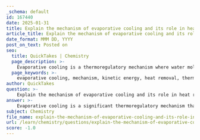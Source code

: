 ```yaml
---
_schema: default
id: 167440
date: 2025-01-31
title: Explain the mechanism of evaporative cooling and its role in heat removal.
article_title: Explain the mechanism of evaporative cooling and its role in heat removal.
date_format: MMM DD, YYYY
post_on_text: Posted on
seo:
  title: QuickTakes | Chemistry
  page_description: >-
    Evaporative cooling is a thermoregulatory mechanism where water molecules with higher kinetic energy escape into the air, leading to a cooling effect and crucial heat removal for organisms, influencing both physiological functions and ecological climates.
  page_keywords: >-
    evaporative cooling, mechanism, kinetic energy, heat removal, thermoregulation, evaporation, sweating, physiological importance, ecological implications, climate regulation
author: QuickTakes
question: >-
    Explain the mechanism of evaporative cooling and its role in heat removal.
answer: >-
    Evaporative cooling is a significant thermoregulatory mechanism that occurs when water molecules with higher kinetic energy escape into the air as vapor. This process results in a cooling effect on the surface from which the water evaporates, as the remaining water molecules have lower kinetic energy. Here’s a detailed explanation of the mechanism and its role in heat removal:\n\n### Mechanism of Evaporative Cooling\n\n1. **Kinetic Energy and Evaporation**: In a body of water, molecules are in constant motion, and their kinetic energy varies. Some molecules possess enough energy to overcome intermolecular forces and escape into the air as vapor. When these high-energy molecules leave the liquid, they take their energy with them.\n\n2. **Cooling Effect**: As the more energetic molecules evaporate, the average kinetic energy of the remaining water molecules decreases. This reduction in kinetic energy leads to a decrease in temperature of the liquid, resulting in a cooling effect on the surface from which the evaporation occurs.\n\n3. **Heat Absorption**: During the evaporation process, heat is absorbed from the surrounding environment (or the surface of the skin, in the case of sweating). This heat absorption is crucial for maintaining thermal balance in organisms.\n\n### Role in Heat Removal\n\n- **Thermoregulation in Organisms**: Evaporative cooling is vital for many organisms, including humans and plants. For instance, humans sweat to cool down. As sweat evaporates from the skin, it removes excess heat, helping to regulate body temperature and prevent overheating, especially during physical exertion or in hot environments.\n\n- **Physiological Importance**: This cooling mechanism is essential for maintaining a stable internal body temperature, which is critical for optimal physiological function. Without effective evaporative cooling, organisms could suffer from heat-related illnesses.\n\n- **Ecological and Climatic Implications**: Beyond individual thermoregulation, evaporative cooling contributes to local cooling effects in ecosystems. The evaporation of water from surfaces, such as lakes and forests, can influence weather patterns and climate regulation, demonstrating the broader implications of this process.\n\nIn summary, evaporative cooling is a key process that allows organisms to dissipate excess heat effectively, thereby maintaining homeostasis and supporting overall health. It also plays a significant role in ecological and climatic contexts, highlighting the importance of water's unique properties in sustaining life and regulating environmental conditions.
subject: Chemistry
file_name: explain-the-mechanism-of-evaporative-cooling-and-its-role-in-heat-removal.md
url: /learn/chemistry/questions/explain-the-mechanism-of-evaporative-cooling-and-its-role-in-heat-removal
score: -1.0
---
```


&nbsp;